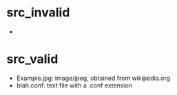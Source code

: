 src_invalid
===========

-



src_valid
=========

- Example.jpg: image/jpeg, obtained from wikipedia.org
- blah.conf: text file with a .conf extension